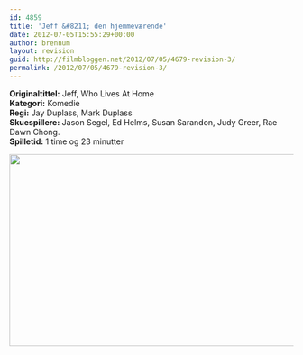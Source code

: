```yaml
---
id: 4859
title: 'Jeff &#8211; den hjemmeværende'
date: 2012-07-05T15:55:29+00:00
author: brennum
layout: revision
guid: http://filmbloggen.net/2012/07/05/4679-revision-3/
permalink: /2012/07/05/4679-revision-3/
---
```

**Originaltittel:** Jeff, Who Lives At Home  
**Kategori:** Komedie  
**Regi:** Jay Duplass, Mark Duplass  
**Skuespillere:** Jason Segel, Ed Helms, Susan Sarandon, Judy Greer, Rae Dawn Chong.  
**Spilletid:** 1 time og 23 minutter

<a href="http://filmbloggen.net/?attachment_id=4849" rel="attachment wp-att-4849"><img class="alignnone size-large wp-image-4849" src="http://filmbloggen.net/wp-content/uploads//2012/07/jeff-who-lives-at-home-trailer-620x341.jpg" alt="" width="620" height="341" /></a>

&nbsp;